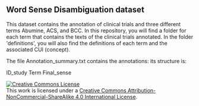 ## Word Sense Disambiguation dataset

This dataset contains the annotation of clinical trials and three different terms Abumine, ACS, and BCC. 
In this repository, you will find a folder for each term that contains the texts of the clinical trials annotated. 
In the folder 'definitions', you will also find the definitions of each term and the associated CUI (concept).

The file Annotation_summary.txt contains the annotations: its structure is: 

ID_study    Term    Final_sense

<a rel="license" href="http://creativecommons.org/licenses/by-nc-sa/4.0/"><img alt="Creative Commons License" style="border-width:0" src="https://i.creativecommons.org/l/by-nc-sa/4.0/88x31.png" /></a><br />This work is licensed under a <a rel="license" href="http://creativecommons.org/licenses/by-nc-sa/4.0/">Creative Commons Attribution-NonCommercial-ShareAlike 4.0 International License</a>.
